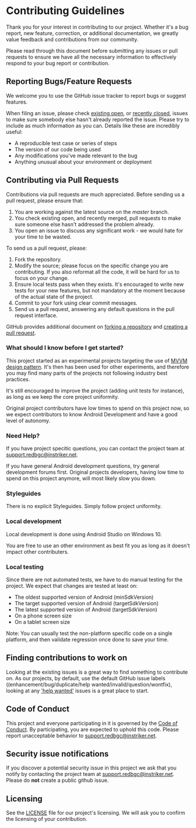 # Contributing Guidelines

Thank you for your interest in contributing to our project. Whether it's a bug report, new feature, correction, or additional documentation, we greatly value feedback and contributions from our community.

Please read through this document before submitting any issues or pull requests to ensure we have all the necessary information to effectively respond to your bug report or contribution.


## Reporting Bugs/Feature Requests

We welcome you to use the GitHub issue tracker to report bugs or suggest features.

When filing an issue, please check [existing open](https://github.com/instriker/WCResidentEvilDBG-Android/issues), or [recently closed](https://github.com/instriker/WCResidentEvilDBG-Android/issues?utf8=%E2%9C%93&q=is%3Aissue%20is%3Aclosed%20), issues to make sure somebody else hasn't already
reported the issue. Please try to include as much information as you can. Details like these are incredibly useful:

* A reproducible test case or series of steps
* The version of our code being used
* Any modifications you've made relevant to the bug
* Anything unusual about your environment or deployment


## Contributing via Pull Requests

Contributions via pull requests are much appreciated. Before sending us a pull request, please ensure that:

1. You are working against the latest source on the *master* branch.
2. You check existing open, and recently merged, pull requests to make sure someone else hasn't addressed the problem already.
3. You open an issue to discuss any significant work - we would hate for your time to be wasted.

To send us a pull request, please:

1. Fork the repository.
2. Modify the source; please focus on the specific change you are contributing. If you also reformat all the code, it will be hard for us to focus on your change.
3. Ensure local tests pass when they exists. It's encouraged to write new tests for your new features, but not mandatory at the moment because of the actual state of the project.
4. Commit to your fork using clear commit messages.
5. Send us a pull request, answering any default questions in the pull request interface.

GitHub provides additional document on [forking a repository](https://help.github.com/articles/fork-a-repo/) and
[creating a pull request](https://help.github.com/articles/creating-a-pull-request/).

### What should I know before I get started?

This project started as an experimental projects targeting the use of  [MVVM design pattern](https://en.wikipedia.org/wiki/Model%E2%80%93view%E2%80%93viewmodel). It's then has been used for other experiments, and therefore you may find many parts of the projects not following industry best practices.

It's still encouraged to improve the project (adding unit tests for instance), as long as we keep the core project uniformity.

Original project contributors have low times to spend on this project now, so we expect contributors to know Android Development and have a good level of autonomy.

### Need Help?

If you have project specitic questions, you can contact the project team at [support.redbgc@instriker.net](mailto:support.redbgc@instriker.net).

If you have general Android development questions, try general development forums first. Original projects developers, having low time to spend on this project anymore, will most likely slow you down.

### Styleguides

There is no explicit Styleguides. Simply follow project uniformity.

### Local development

Local development is done using Android Studio on Windows 10.

You are free to use an other environment as best fit you as long as it doesn't impact other contributers.

### Local testing

Since there are not automated tests, we have to do manual testing for the project. We expect that changes are tested at least on:

* The oldest supported version of Android (minSdkVersion)
* The target supported version of Android (targetSdkVersion)
* The latest supported version of Android (targetSdkVersion)
* On a phone screen size
* On a tablet screen size

Note: You can usually test the non-platform specific code on a single platform, and then validate regression once done to save your time.

## Finding contributions to work on
Looking at the existing issues is a great way to find something to contribute on. As our projects, by default, use the default GitHub issue labels ((enhancement/bug/duplicate/help wanted/invalid/question/wontfix), looking at any ['help wanted'](https://github.com/instriker/WCResidentEvilDBG-Android/labels/help%20wanted) issues is a great place to start.

## Code of Conduct
This project and everyone participating in it is governed by the [Code of Conduct](./CODE_OF_CONDUCT.md). By participating, you are expected to uphold this code. Please report unacceptable behavior to support.redbgc@instriker.net.

## Security issue notifications
If you discover a potential security issue in this project we ask that you notify by contacting the project team at [support.redbgc@instriker.net](mailto:support.redbgc@instriker.net). Please do **not** create a public github issue.


## Licensing

See the [LICENSE](https://github.com/instriker/WCResidentEvilDBG-Android/blob/master/LICENSE.md) file for our project's licensing. We will ask you to confirm the licensing of your contribution.

